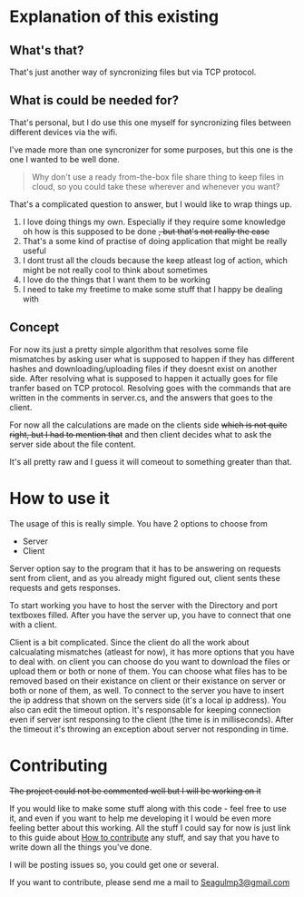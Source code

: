 Explanation of this existing
========================
What's that?
-----------------------
That's just another way of syncronizing files but via TCP protocol.

What is could be needed for?
-----------------------
That's personal, but I do use this one myself for syncronizing files between different devices via the wifi.

I've made more than one syncronizer for some purposes, but this one is the one I wanted to be well done.

>Why don't use a ready from-the-box file share thing to keep files in cloud, so you could take these wherever and whenever you want?

That's a complicated question to answer, but I would like to wrap things up.
1. I love doing things my own. Especially if they require some knowledge oh how is this supposed to be done ~~, but that's not really the case~~
1. That's a some kind of practise of doing application that might be really useful
1. I dont trust all the clouds because the keep atleast log of action, which might be not really cool to think about sometimes
1. I love do the things that I want them to be working
1. I need to take my freetime to make some stuff that I happy be dealing with

Concept
----------------------
For now its just a pretty simple algorithm that resolves some file mismatches by asking user what is supposed to happen if they has different hashes and downloading/uploading files if they doesnt exist on another side. 
After resolving what is supposed to happen it actually goes for file tranfer based on TCP protocol.
Resolving goes with the commands that are written in the comments in server.cs, and the answers that goes to the client.

For now all the calculations are made on the clients side ~~which is not quite right, but I had to mention that~~ and then client decides what to ask the server side about the file content.

It's all pretty raw and I guess it will comeout to something greater than that.

How to use it
========================
The usage of this is really simple. You have 2 options to choose from

* Server
* Client

Server option say to the program that it has to be answering on requests sent from client, and as you already might figured out, client sents these requests and gets responses.

To start working you have to host the server with the Directory and port textboxes filled. After you have the server up, you have to connect that one with a client. 

Client is a bit complicated.
Since the client do all the work about calcualating mismatches (atleast for now), it has more options that you have to deal with. on client you can choose do you want to download the files or upload them or both or none of them. You can choose what files has to be removed based on their existance on client or their existance on server or both or none of them, as well.
To connect to the server you have to insert the ip address that shown on the servers side (it's a local ip address).
You also can edit the timeout option. It's responsable for keeping connection even if server isnt responsing to the client (the time is in milliseconds). After the timeout it's throwing an exception about server not responding in time.

Contributing
========================
~~The project could not be commented well but I will be working on it~~

If you would like to make some stuff along with this code - feel free to use it, and even if you want to help me developing it I would be even more feeling better about this working. 
All the stuff I could say for now is just link to this guide about [How to contribute](https://github.com/firstcontributions/first-contributions) any stuff, and say that you have to write down all the things you've done.

I will be posting issues so, you could get one or several.

If you want to contribute, please send me a mail to Seagulmp3@gmail.com
